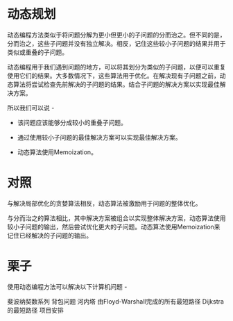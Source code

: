 # 动态规划
动态编程方法类似于将问题分解为更小但更小的子问题的分而治之。但不同的是，分而治之，这些子问题并没有独立解决。相反，记住这些较小子问题的结果并用于类似或重叠的子问题。

动态编程用于我们遇到问题的地方，可以将其划分为类似的子问题，以便可以重复使用它们的结果。大多数情况下，这些算法用于优化。在解决现有子问题之前，动态算法将尝试检查先前解决的子问题的结果。结合子问题的解决方案以实现最佳解决方案。

所以我们可以说 -
 * 该问题应该能够分成较小的重叠子问题。

 * 通过使用较小子问题的最佳解决方案可以实现最佳解决方案。

 * 动态算法使用Memoization。

# 对照
与解决局部优化的贪婪算法相反，动态算法被激励用于问题的整体优化。

与分而治之的算法相比，其中解决方案被组合以实现整体解决方案，动态算法使用较小子问题的输出，然后尝试优化更大的子问题。动态算法使用Memoization来记住已经解决的子问题的输出。

# 栗子
使用动态编程方法可以解决以下计算机问题 -

斐波纳契数系列
背包问题
河内塔
由Floyd-Warshall完成的所有最短路径
Dijkstra的最短路径
项目安排